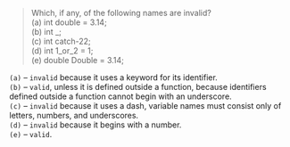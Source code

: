 > Which, if any, of the following names are invalid? <br>
> (a) int double = 3.14; <br>
> (b) int _; <br>
> (c) int catch-22; <br>
> (d) int 1_or_2 = 1; <br>
> (e) double Double = 3.14; <br>

`(a)` – `invalid` because it uses a keyword for its identifier.<br> 
`(b)` – ``valid``, unless it is defined outside a function, because identifiers defined outside a function cannot begin with an underscore.<br>
`(c)` – ``invalid`` because it uses a dash, variable names must consist only of letters, numbers, and underscores.<br>
`(d)` – ``invalid`` because it begins with a number.<br>
``(e)`` – ``valid``.<br>
